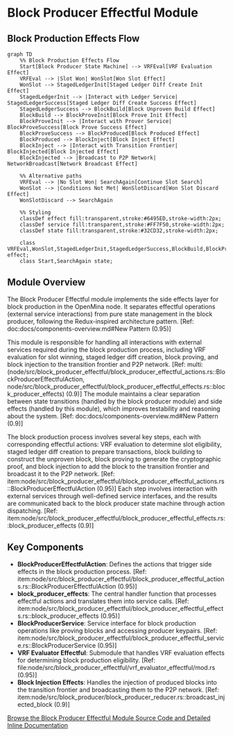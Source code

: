 # Block Producer Effectful Module

## Block Production Effects Flow

```mermaid
graph TD
    %% Block Production Effects Flow
    Start[Block Producer State Machine] --> VRFEval[VRF Evaluation Effect]
    VRFEval --> |Slot Won| WonSlot[Won Slot Effect]
    WonSlot --> StagedLedgerInit[Staged Ledger Diff Create Init Effect]
    StagedLedgerInit --> |Interact with Ledger Service| StagedLedgerSuccess[Staged Ledger Diff Create Success Effect]
    StagedLedgerSuccess --> BlockBuild[Block Unproven Build Effect]
    BlockBuild --> BlockProveInit[Block Prove Init Effect]
    BlockProveInit --> |Interact with Prover Service| BlockProveSuccess[Block Prove Success Effect]
    BlockProveSuccess --> BlockProduced[Block Produced Effect]
    BlockProduced --> BlockInject[Block Inject Effect]
    BlockInject --> |Interact with Transition Frontier| BlockInjected[Block Injected Effect]
    BlockInjected --> |Broadcast to P2P Network| NetworkBroadcast[Network Broadcast Effect]

    %% Alternative paths
    VRFEval --> |No Slot Won| SearchAgain[Continue Slot Search]
    WonSlot --> |Conditions Not Met| WonSlotDiscard[Won Slot Discard Effect]
    WonSlotDiscard --> SearchAgain

    %% Styling
    classDef effect fill:transparent,stroke:#6495ED,stroke-width:2px;
    classDef service fill:transparent,stroke:#FF7F50,stroke-width:2px;
    classDef state fill:transparent,stroke:#32CD32,stroke-width:2px;

    class VRFEval,WonSlot,StagedLedgerInit,StagedLedgerSuccess,BlockBuild,BlockProveInit,BlockProveSuccess,BlockProduced,BlockInject,BlockInjected,NetworkBroadcast,WonSlotDiscard effect;
    class Start,SearchAgain state;
```

## Module Overview

The Block Producer Effectful module implements the side effects layer for block production in the OpenMina node. It separates effectful operations (external service interactions) from pure state management in the block producer, following the Redux-inspired architecture pattern. [Ref: doc:docs/components-overview.md#New Pattern (0.95)]

This module is responsible for handling all interactions with external services required during the block production process, including VRF evaluation for slot winning, staged ledger diff creation, block proving, and block injection to the transition frontier and P2P network. [Ref: multi:(node/src/block_producer_effectful/block_producer_effectful_actions.rs::BlockProducerEffectfulAction, node/src/block_producer_effectful/block_producer_effectful_effects.rs::block_producer_effects) (0.9)] The module maintains a clear separation between state transitions (handled by the block producer module) and side effects (handled by this module), which improves testability and reasoning about the system. [Ref: doc:docs/components-overview.md#New Pattern (0.9)]

The block production process involves several key steps, each with corresponding effectful actions: VRF evaluation to determine slot eligibility, staged ledger diff creation to prepare transactions, block building to construct the unproven block, block proving to generate the cryptographic proof, and block injection to add the block to the transition frontier and broadcast it to the P2P network. [Ref: item:node/src/block_producer_effectful/block_producer_effectful_actions.rs::BlockProducerEffectfulAction (0.95)] Each step involves interaction with external services through well-defined service interfaces, and the results are communicated back to the block producer state machine through action dispatching. [Ref: item:node/src/block_producer_effectful/block_producer_effectful_effects.rs::block_producer_effects (0.9)]

## Key Components

-   **BlockProducerEffectfulAction**: Defines the actions that trigger side effects in the block production process. [Ref: item:node/src/block_producer_effectful/block_producer_effectful_actions.rs::BlockProducerEffectfulAction (0.95)]
-   **block_producer_effects**: The central handler function that processes effectful actions and translates them into service calls. [Ref: item:node/src/block_producer_effectful/block_producer_effectful_effects.rs::block_producer_effects (0.95)]
-   **BlockProducerService**: Service interface for block production operations like proving blocks and accessing producer keypairs. [Ref: item:node/src/block_producer_effectful/block_producer_effectful_service.rs::BlockProducerService (0.95)]
-   **VRF Evaluator Effectful**: Submodule that handles VRF evaluation effects for determining block production eligibility. [Ref: file:node/src/block_producer_effectful/vrf_evaluator_effectful/mod.rs (0.95)]
-   **Block Injection Effects**: Handles the injection of produced blocks into the transition frontier and broadcasting them to the P2P network. [Ref: item:node/src/block_producer/block_producer_reducer.rs::broadcast_injected_block (0.9)]

[Browse the Block Producer Effectful Module Source Code and Detailed Inline Documentation](./)
